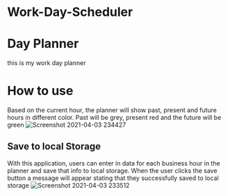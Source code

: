 # Work-Day-Scheduler

# Day Planner

this is my work day planner

# How to use

Based on the current hour, the planner will show past, present and future hours in different color. Past will be grey, present red and the future will be green 
![Screenshot 2021-04-03 234427](https://user-images.githubusercontent.com/78389456/113497974-a6f63e80-94d6-11eb-8d76-90afd094eae8.jpg)


## Save to local Storage

With this application, users can enter in data for each business hour in the planner and save that info to local storage. When the user clicks the save button a message will appear stating that they successfully saved to local storage
![Screenshot 2021-04-03 233512](https://user-images.githubusercontent.com/78389456/113497973-a52c7b00-94d6-11eb-9a15-5593a44d361c.jpg)
